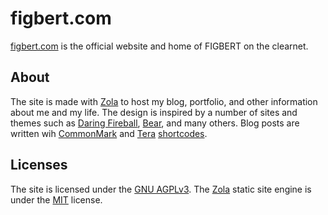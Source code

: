 # figbert.com
[figbert.com] is the official website and home of FIGBERT on the
clearnet.

## About
The site is made with [Zola] to host my blog, portfolio, and other
information about me and my life. The design is inspired by a number of
sites and themes such as [Daring Fireball], [Bear], and many others.
Blog posts are written wih [CommonMark] and [Tera] [shortcodes].

## Licenses
The site is licensed under the [GNU AGPLv3]. The [Zola] static site
engine is under the [MIT] license.

[figbert.com]: https://figbert.com/
[Zola]: https://www.getzola.org/
[Daring Fireball]: https://daringfireball.net/
[Bear]: https://bearblog.dev/
[CommonMark]: https://commonmark.org/
[Tera]: https://tera.netlify.app/
[shortcodes]: https://www.getzola.org/documentation/content/shortcodes/
[GNU AGPLv3]: COPYING
[MIT]: https://github.com/getzola/zola/blob/master/LICENSE
